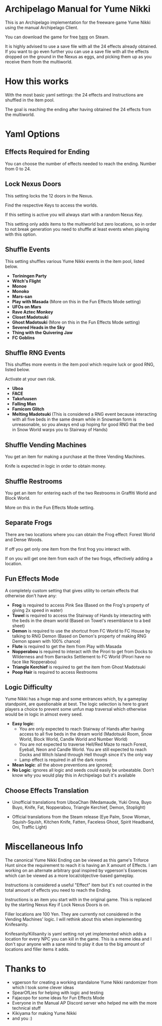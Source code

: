 # Archipelago Manual for Yume Nikki

This is an Archipelago implementation for the freeware game Yume Nikki using the manual Archipelago Client.

You can download the game for free [here](https://store.steampowered.com/app/650700/Yume_Nikki/) on Steam.

It is highly advised to use a save file with all the 24 effects already obtained. If you want to go even further you can use a save file with all the effects dropped on the ground in the Nexus as eggs, and picking them up as you receive them from the multiworld.



# How this works

With the most basic yaml settings: the 24 effects and Instructions are shuffled in the item pool.

The goal is reaching the ending after having obtained the 24 effects from the multiworld.



# Yaml Options


## Effects Required for Ending

You can choose the number of effects needed to reach the ending. Number from 0 to 24.


## Lock Nexus Doors

This setting locks the 12 doors in the Nexus.

Find the respective Keys to access the worlds.

If this setting is active you will always start with a random Nexus Key.

This setting only adds items to the multiworld but zero locations, so in order to not break generation you need to shuffle at least events when playing with this option.


## Shuffle Events

This setting shuffles various Yume Nikki events in the item pool, listed below.

- **Toriningen Party**
- **Witch's Flight**
- **Monoe**
- **Monoko**
- **Mars-san**
- **Play with Masada** (More on this in the Fun Effects Mode setting)
- **UFOs on Mars**
- **Rave Aztec Monkey**
- **Closet Madotsuki**
- **Ghost Madotsuki** (More on this in the Fun Effects Mode setting)
- **Severed Heads in the Sky**
- **Thing with the Quivering Jaw**
- **FC Goblins**


## Shuffle RNG Events

This shuffles more events in the item pool which require luck or good RNG, listed below.

Activate at your own risk.

- **Uboa**
- **FACE**
- **Takofuusen**
- **Falling Man**
- **Famicom Glitch**
- **Melting Madotsuki** (This is considered a RNG event because interacting with all five beds in the same dream while in Snowman form is unreasonable, so you always end up hoping for good RNG that the bed in Snow World warps you to Stairway of Hands)


## Shuffle Vending Machines

You get an item for making a purchase at the three Vending Machines.

Knife is expected in logic in order to obtain money.


## Shuffle Restrooms

You get an item for entering each of the two Restrooms in Graffiti World and Block World.

More on this in the Fun Effects Mode setting.


## Separate Frogs

There are two locations where you can obtain the Frog effect: Forest World and Dense Woods.

If off you get only one item from the first frog you interact with.

If on you will get one item from each of the two frogs, effectively adding a location.


## Fun Effects Mode

A completely custom setting that gives utility to certain effects that otherwise don't have any:

- **Frog** is required to access Pink Sea (Based on the Frog's property of giving 2x speed in water)
- **Towel** is required to access the Stairway of Hands by interacting with the beds in the dream world (Based on Towel's resemblance to a bed sheet)
- **Demon** is required to use the shortcut from FC World to FC House by talking to RNG Demon (Based on Demon's property of making RNG Demon spawn with 100% chance)
- **Flute** is required to get the item from Play with Masada
- **Nopperabou** is required to interact with the Pirori to get from Docks to Wilderness and from Barracks Settlement to FC World (Pirori have no face like Nopperabou)
- **Triangle Kerchief** is required to get the item from Ghost Madotsuki
- **Poop Hair** is required to access Restrooms


## Logic Difficulty

Yume Nikki has a huge map and some entrances which, by a gameplay standpoint, are questionable at best. The logic selection is here to grant players a choice to prevent some unfun map traversal which otherwise would be in logic in almost every seed.

- **Easy logic**:
	- You are only expected to reach Stairway of Hands after having access to all five beds in the dream world (Madotsuki Room, Snow World, Block World, Candle World and Number World)
	- You are not expected to traverse Hell/Red Maze to reach Forest, Eyeball, Neon and Candle World. You are still expected to reach Docks and Witch Island through Hell though since it's the only way
	- Lamp effect is required in all the dark rooms
- **Mean logic**: all the above preventions are ignored;
- **No Logic**: ignores all logic and seeds could easily be unbeatable. Don't know why you would play this in Archipelago but it's available


## Choose Effects Translation

- Unofficial translations from UboaChan (Medamaude, Yuki Onna, Buyo Buyo, Knife, Fat, Nopperabou, Triangle Kerchief, Demon, Stoplight)

- Official translations from the Steam release (Eye Palm, Snow Woman, Squish-Squish, Kitchen Knife, Fatten, Faceless Ghost, Spirit Headband, Oni, Traffic Light)



# Miscellaneous Info

The canonical Yume Nikki Ending can be viewed as this game's Triforce Hunt since the requirement to reach it is having an X amount of Effects. I am working on an alternate arbitrary goal inspired by vgperson's Essences which can be viewed as a more local/objective-based gameplay.

Instructions is considered a useful "Effect" item but it's not counted in the total amount of effects you need to reach the Ending.

Instructions is an item you start with in the original game. This is replaced by the starting Nexus Key if Lock Nexus Doors is on.

Filler locations are 100 Yen. They are currently not considered in the Vending Machines' logic. I will rethink about this when implementing Knifesanity.

Knifesanity/Killsanity is yaml setting not yet implemented which adds a location for every NPC you can kill in the game. This is a meme idea and I don't spur anyone with a sane mind to play it due to the big amount of locations and filler items it adds.



# Thanks to

- vgperson for creating a working standalone Yume Nikki randomizer from which I took some clever ideas
- SpearOfLies for helping with logic and testing
- Fajacopo for some ideas for Fun Effects Mode
- Everyone in the Manual AP Discord server who helped me with the more technical stuff
- Kikiyama for making Yume Nikki
- and you :)
